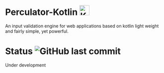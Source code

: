 # Perculator-Kotlin <a title="Kotlin" href="https://commons.wikimedia.org/wiki/File:Kotlin-logo.svg"><img width="32" alt="Kotlin-logo" src="https://upload.wikimedia.org/wikipedia/commons/thumb/7/74/Kotlin-logo.svg/32px-Kotlin-logo.svg.png"></a>
An input validation engine for web applications based on kotlin light weight and fairly simple, yet powerful.

# Status ![GitHub last commit](https://img.shields.io/github/last-commit/Zero-bot/Perculator-Kotlin)<br>

Under development